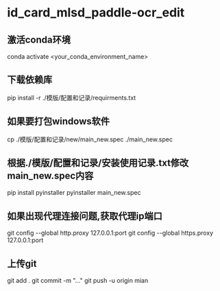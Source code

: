 # id_card_mlsd_paddle-ocr_edit

## 激活conda环境

conda activate <your_conda_environment_name>

## 下载依赖库

pip install -r ./模版/配置和记录/requirments.txt

## 如果要打包windows软件

cp ./模版/配置和记录/new/main_new.spec ./main_new.spec

## 根据./模版/配置和记录/安装使用记录.txt修改main_new.spec内容

pip install pyinstaller
pyinstaller main_new.spec


## 如果出现代理连接问题,获取代理ip端口

git config --global http.proxy 127.0.0.1:port
git config --global https.proxy 127.0.0.1:port

## 上传git

git add .
git commit -m "..."
git push -u origin mian